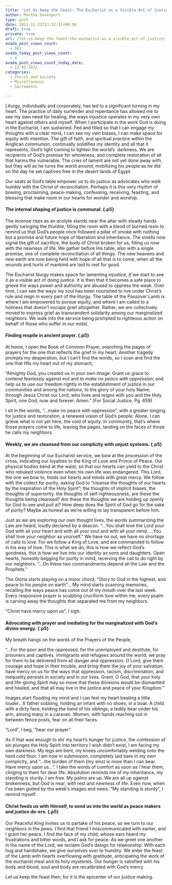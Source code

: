 ```yaml
---
title: 'Let Us Keep the Feast: The Eucharist as a Visible Act of Justice'
author: Martha Davenport
type: post
date: 2021-12-23T13:52:31+00:00
draft: true
private: true
url: /let-us-keep-the-feast-the-eucharist-as-a-visible-act-of-justice/
avada_post_views_count:
  - 561
avada_today_post_views_count:
  - 4
avada_post_views_count_today_date:
  - 12-05-2022
categories:
  - Church and Society
  - Miscellaneous
  - Sacraments

---
```

<p class="p5">
  Liturgy, individually and corporately, has led to a significant turning in my heart. The practice of daily surrender and repentance has allowed me to see my own need for healing, the ways injustice operates in my very own heart against others and myself. When I participate in the work God is doing in the Eucharist, I am sustained. Fed and filled so that I can engage my thoughts with a clear mind, I can see my own biases, I can make space for equity with intention. The gift of faith, and spiritual practice within the Anglican communion, continually solidifies my identity and all that it represents, God’s light coming to lighten the world’s<span class="Apple-converted-space">  </span>darkness. We are recipients of God’s promise for wholeness, and complete restoration of all that harms the vulnerable. The cries of lament are not yet done away with, but they will as he turns the world around, mobilizing his people as he did on the day he set captives free in the desert lands of Egypt.
</p>

<p class="p5">
  Our seats at God’s table empower us to do justice as advocates who walk humbly with the Christ of reconciliation. Perhaps it is this very rhythm of bowing, proclaiming, peace-making, confessing, receiving, feasting, and blessing that make room in our hearts for wonder and worship.
</p>

#### **The internal shaping of justice is communal.**  {.p5}

<p class="p7">
  The incense rises as an acolyte stands near the altar with steady hands gently swinging the thurible, filling the room with a blend of burned resin to remind us that God’s people once followed a pillar of smoke with nothing but a promise and future hope of liberation and inheritance. The smells now signal the gift of sacrifice, the body of Christ broken for us, filling us now with the newness of life. We gather before His table, also with a single promise, one of complete reconciliation of all things. The new heavens and new earth are now being held with hope of all that is to come, when all the wounds and hurts of mankind are laid to rest for good.
</p>

<p class="p7">
  The Eucharist liturgy makes space for lamenting injustice, <i>if </i>we start to see it as a visible act of <i>doing</i> justice. It is then that it becomes a safe place to grieve the ways power and authority are abused to oppress the weak. Over time, I can see the ways my soul has been nourished to live under Christ’s rule and reign in every part of the liturgy. The table of the Passover Lamb is where I am empowered to pursue equity, and where I am called to a holiness that doesn’t escape grief altogether. Rather, we are collectively moved to express grief as transcendent solidarity among our marginalized neighbors. We walk into the service being prompted to righteous action on behalf of those who suffer in our midst.
</p>

#### **Finding respite in ancient prayer.**  {.p5}

<p class="p5">
  At home, I open the Book of Common Prayer, searching the pages of prayers for the one that reflects the grief in my heart. Another tragedy prompts my desperation, but I can’t find the words, so I scan and find the one that lifts my heart out of my stomach,
</p>

<p class="p5">
  “Almighty God, you created us in your own image: Grant us grace to contend fearlessly against evil and to <i>make no peace with oppression</i>; and help us to use our freedom rightly in the establishment of justice in our communities and among the nations, to the glory of your holy Name; through Jesus Christ our Lord, who lives and reigns with you and the Holy Spirit, one God, now and forever. Amen.” (For Social Justice, Pg. 659)
</p>

<p class="p5">
  I sit in the words, “…make no peace with oppression”, with a greater longing for justice and restoration, a renewed vision of God’s people. Alone, I can grieve what is not yet here, the void of equity. In community, that’s where those prayers come to life, leaving the pages, landing on the faces of those he calls my neighbors.
</p>

#### **Weekly, we are cleansed from our complicity with unjust systems.**  {.p5}

<p class="p5">
  At the beginning of our Eucharist service, we bow at the procession of the cross, indicating our loyalties to the King of Love and Prince of Peace. Our physical bodies bend at the waist, so that our hearts can yield to the Christ who rebuked violence even when his own life was endangered. This Lord, the one we bow to, holds our hearts and minds with great mercy. We follow with the collect for purity, asking God to “cleanse the thoughts of our hearts by the inspiration of the Holy Spirit”; the thoughts of implicit biases, the thoughts of superiority, the thoughts of self-righteousness, are these the thoughts being cleansed? Are these the thoughts we are holding up openly for God to see and pull at? How deep does the Spirit of God go for the sake of purity? Maybe as honest as we’re willing to lay transparent before him.
</p>

<p class="p5">
  Just as we are exploring our own thought lives, the words summarizing the Law are heard, loudly declared by a deacon. “…You shall love the Lord your God with all your heart and with all your soul and with all your mind. …You shall love your neighbor as yourself.” We have no out, we have no shortage of calls to love. For we follow a King of Love, and are commanded to follow in his way of love. This is what we do, this is how we reflect God’s goodness, this is how we live into our identity as sons and daughters. Open hearts, honestly begging for purity in mind, receiving the call to do right by our neighbors. “…On these two commandments depend all the Law and the Prophets.”
</p>

<p class="p5">
  The Gloria starts playing on a minor chord, “Glory to God in the highest, and peace to his people on earth”… My mind starts scanning memories, recalling the ways peace has come out of my mouth over the last week. Every responsive prayer is sculpting cruciform love within me, every psalm is carving away the thoughts that separated me from my neighbors.
</p>

<p class="p5">
  “Christ have mercy upon us”, I sigh.
</p>

#### **Advocating with prayer and mediating for the marginalized with God’s divine energy.**  {.p5}

<p class="p5">
  My breath hangs on the words of the Prayers of the People,
</p>

<p class="p5">
  “…For the poor and the oppressed, for the unemployed and destitute, for prisoners and captives, immigrants and refugees around the world; we pray for them to be delivered from all danger and oppression. O Lord; give them courage and hope in their trouble, and bring them the joy of your salvation; have mercy on us for the ways that oppression, racism, discrimination, and inequality persists in society and in our lives. Grant, O God, that your holy and life-giving Spirit may so move that these divisions would be dismantled and healed, and that all may live in the justice and peace of your Kingdom.”
</p>

<p class="p5">
  Images start flooding my mind and I can feel my heart beating a little louder.. A father sobbing, holding an infant with no shoes, in a boat. A child with a dirty face, holding the hand of his siblings, a teddy bear under his arm, among many in a caravan. Women, with hands reaching out in between fence posts, fear on all their faces.
</p>

<p class="p5">
  “Lord”, I beg, “hear our prayer”.
</p>

<p class="p5">
  As if that was enough to stir my heart’s hunger for justice, the confession of sin plunges the Holy Spirit into territory I wish didn’t exist, I am facing my own darkness. My legs are bent, my knees uncomfortably welding onto the hard cold floor. I am now in submission, completely laid bare in my own complicity, and “…the burden of them (my sins) is more than I can bear. Have mercy upon us…”. I take the words of comfort as soon as I hear them, clinging to them for dear life. Absolution reminds me of my inheritance, my standing is sturdy, I am free. My palms are up. We are all up against brokenness, but God is near, with rest and newness of life. Even now, when I’ve been gutted by the week’s images and news. “My standing is sturdy”, I remind myself.
</p>

#### **Christ feeds us with Himself, to send us into the world as peace makers and justice do-ers.**  {.p5}

<p class="p5">
  Our Peaceful King invites us to partake of his peace, so we turn to our neighbors in the pews. I find that friend I miscommunicated with earlier, and I grant her peace. I find the face of my child, whose ears heard my frustrations and bitter words, and I ask for peace. As we greet one another in the name of the Lord, we reclaim God’s design for relationship. With each hug and handshake, we give ourselves over to humility. We enter the feast of the Lamb with hearts overflowing with gratitude, anticipating the work of the eucharist meal and its holy mysteries. Our hunger is satisfied with his body and blood, soul and body are recalibrated with God’s mercy.
</p>

<p class="p5">
  Let us keep the feast then, for it is the epicenter of our justice making.
</p>
